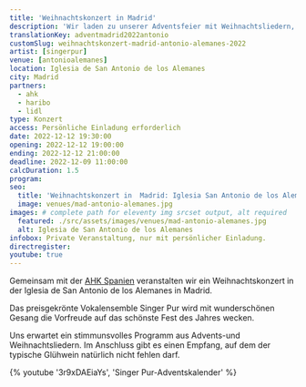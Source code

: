 ```yaml
---
title: 'Weihnachtskonzert in Madrid'
description: 'Wir laden zu unserer Adventsfeier mit Weihnachtsliedern, deutschen Gewürzsüßigkeiten und deutschem Glühwein ein.'
translationKey: adventmadrid2022antonio
customSlug: weihnachtskonzert-madrid-antonio-alemanes-2022
artist: [singerpur]
venue: [antonioalemanes]
location: Iglesia de San Antonio de los Alemanes
city: Madrid
partners:
  - ahk
  - haribo
  - lidl
type: Konzert
access: Persönliche Einladung erforderlich
date: 2022-12-12 19:30:00
opening: 2022-12-12 19:00:00
ending: 2022-12-12 21:00:00
deadline: 2022-12-09 11:00:00
calcDuration: 1.5
program:
seo:
  title: 'Weihnachtskonzert in  Madrid: Iglesia San Antonio de los Alemanes'
  image: venues/mad-antonio-alemanes.jpg
images: # complete path for eleventy img srcset output, alt required
  featured: ./src/assets/images/venues/mad-antonio-alemanes.jpg
  alt: Iglesia de San Antonio de los Alemanes
infobox: Private Veranstaltung, nur mit persönlicher Einladung.
directregister:
youtube: true
---
```


Gemeinsam mit der <a href="https://www.ahk.es/" target="_blank" rel="noopener noreferrer">AHK Spanien</a> veranstalten wir ein Weihnachtskonzert in der Iglesia de San Antonio de los Alemanes in Madrid.

Das preisgekrönte Vokalensemble Singer Pur wird mit wunderschönen Gesang die Vorfreude auf das schönste Fest des Jahres wecken.

Uns erwartet ein stimmunsvolles Programm aus Advents-und Weihnachtsliedern. Im Anschluss gibt es einen Empfang, auf dem der typische Glühwein natürlich nicht fehlen darf.

{% youtube '3r9xDAEiaYs', 'Singer Pur-Adventskalender' %}
